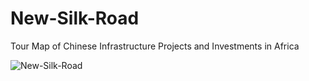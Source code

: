 
# New-Silk-Road
Tour Map of Chinese Infrastructure Projects and Investments in Africa


![New-Silk-Road](https://user-images.githubusercontent.com/13769211/120952558-5048f300-c719-11eb-80c3-4c6ce2c99421.gif)



